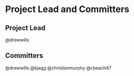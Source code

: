 # Project Lead and Committers

## Project Lead

@drewwills

## Committers

@drewwills
@bjagg
@christianmurphy
@cbeach47
